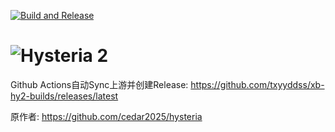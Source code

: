 [![Build and Release](https://github.com/txyyddss/xb-hy2-builds/actions/workflows/release.yml/badge.svg)](https://github.com/txyyddss/xb-hy2-builds/actions/workflows/release.yml)
# ![Hysteria 2](logo.svg)
Github Actions自动Sync上游并创建Release: https://github.com/txyyddss/xb-hy2-builds/releases/latest


原作者: https://github.com/cedar2025/hysteria

